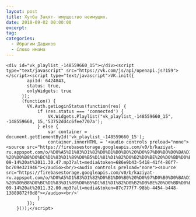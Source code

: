```yaml
---
layout: post
title: Хутба Закят- имущество неимущих.
date: 2018-09-02 00:00:00
excerpt:
tag:
categories:
  - Ибрагим Дадиков
  - Слово имама
---
```


    <div id="vk_playlist_-148559660_15"></div><script type="text/javascript" src="https://vk.com/js/api/openapi.js?159"></script><script type="text/javascript">VK.init({
            apiId: 6424843,
            status: true,
            onlyWidgets: true
          });
          (function() {
            VK.Auth.getLoginStatus(function(res) {
                if (res.status === 'connected') {
                    VK.Widgets.Playlist("vk_playlist_-148559660_15", -148559660, 15,'53752dd4c6fee7707a');
                } else {
                    var container = document.getElementById('vk_playlist_-148559660_15');
                    container.innerHTML = '<audio controls preload="none"><source src="https://firebasestorage.googleapis.com/v0/b/kaziyat-ru.appspot.com/o/%D0%A5%D1%83%D1%82%D0%B1%D0%B0%20%D0%97%D0%B0%D0%BA%D1%8F%D1%82%20-%20%D0%B8%D0%BC%D1%83%D1%89%D0%B5%D1%81%D1%82%D0%B2%D0%BE%20%D0%BD%D0%B5%D0%B8%D0%BC%D1%83%D1%89%D0%B8%D1%85%2FWhatsApp%20Audio%202018-09-14%20at%2011.30.47.mp3?alt=media&token=686e9b43-5418-41f4-86f7-bc709e321946"></audio><br/><audio controls preload="none"><source src="https://firebasestorage.googleapis.com/v0/b/kaziyat-ru.appspot.com/o/%D0%A5%D1%83%D1%82%D0%B1%D0%B0%20%D0%97%D0%B0%D0%BA%D1%8F%D1%82%20-%20%D0%B8%D0%BC%D1%83%D1%89%D0%B5%D1%81%D1%82%D0%B2%D0%BE%20%D0%BD%D0%B5%D0%B8%D0%BC%D1%83%D1%89%D0%B8%D1%85%2FWhatsApp%20Audio%202018-09-14%20at%2011.32.00.mp3?alt=media&token=87c777f7-98bb-4454-b448-13889872f0d8"></audio><br/>'
                }
            });
        }());</script>